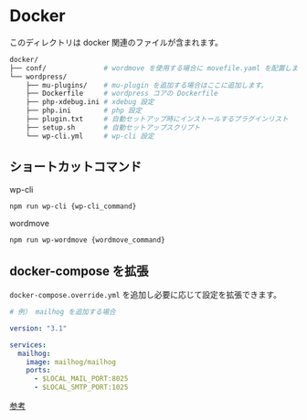 # Docker

このディレクトリは docker 関連のファイルが含まれます。

```sh
docker/
├── conf/              # wordmove を使用する場合に movefile.yaml を配置します。
└── wordpress/
    ├── mu-plugins/    # mu-plugin を追加する場合はここに追加します。
    ├── Dockerfile     # wordpress コアの Dockerfile
    ├── php-xdebug.ini # xdebug 設定
    ├── php.ini        # php 設定
    ├── plugin.txt     # 自動セットアップ時にインストールするプラグインリスト
    ├── setup.sh       # 自動セットアップスクリプト
    └── wp-cli.yml     # wp-cli 設定
```

## ショートカットコマンド

wp-cli

```sh
npm run wp-cli {wp-cli_command}
```

wordmove

```sh
npm run wp-wordmove {wordmove_command}
```

## docker-compose を拡張

`docker-compose.override.yml` を追加し必要に応じて設定を拡張できます。

```yaml
# 例） mailhog を追加する場合

version: "3.1"

services:
  mailhog:
    image: mailhog/mailhog
    ports:
      - $LOCAL_MAIL_PORT:8025
      - $LOCAL_SMTP_PORT:1025
```

[参考](https://docs.docker.jp/compose/extends.html)
